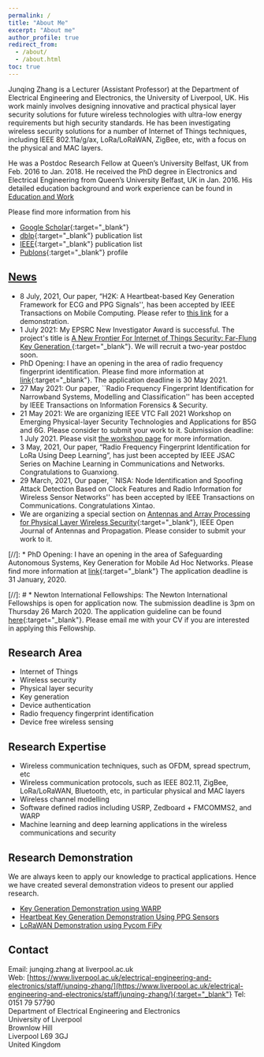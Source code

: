 ```yaml
---
permalink: /
title: "About Me"
excerpt: "About me"
author_profile: true
redirect_from:
  - /about/
  - /about.html
toc: true
---
```


Junqing Zhang is a Lecturer (Assistant Professor) at the Department of Electrical Engineering and Electronics, the University of Liverpool, UK. His work mainly involves designing innovative and practical physical layer security solutions for future wireless technologies with ultra-low energy requirements but high security standards. He has been investigating wireless security solutions for a number of Internet of Things techniques, including IEEE 802.11a/g/ax, LoRa/LoRaWAN, ZigBee, etc, with a focus on the physical and MAC layers.

He was a Postdoc Research Fellow at Queen’s University Belfast, UK from Feb. 2016 to Jan. 2018. He received the PhD degree in Electronics and Electrical Engineering from Queen’s University Belfast, UK in Jan. 2016. His detailed education background and work experience can be found in [Education and Work](/edu-work-experience/)

Please find more information from his 
* [Google Scholar](https://scholar.google.com/citations?user=MIPbyQ0AAAAJ&hl=en){:target="_blank"}
* [dblp](https://dblp.uni-trier.de/pers/hd/z/Zhang:Junqing){:target="_blank"} publication list
* [IEEE](https://ieeexplore.ieee.org/author/37085438201){:target="_blank"} publication list
* [Publons](https://publons.com/researcher/3021376/junqing-zhang/){:target="_blank"} profile



## [News](/news/)
* 8 July, 2021, Our paper, “H2K: A Heartbeat-based Key Generation Framework for ECG and PPG Signals'', has been accepted by IEEE Transactions on Mobile Computing. Please refer to [this link](https://junqing-zhang.github.io/demo-keygen-heartbeat-ppg/) for a demonstration.
* 1 July 2021: My EPSRC New Investigator Award is successful. The project's title is [A New Frontier For Internet of Things Security: Far-Flung Key Generation
](https://gow.epsrc.ukri.org/NGBOViewGrant.aspx?GrantRef=EP/V027697/1){:target="_blank"}. We will recruit a two-year postdoc soon.
* PhD Opening: I have an opening in the area of radio frequency fingerprint identification. Please find more information at [link](https://www.findaphd.com/phds/project/deep-learning-enhanced-device-authentication-for-internet-of-things/?p132053){:target="_blank"}. The application deadline is 30 May 2021.
* 27 May 2021: Our paper, ``Radio Frequency Fingerprint Identification for Narrowband Systems, Modelling and Classification'' has been accepted by IEEE Transactions on Information Forensics & Security.
* 21 May 2021: We are organizing IEEE VTC Fall 2021 Workshop on Emerging Physical-layer Security Technologies and Applications for B5G and 6G. Please consider to submit your work to it. Submission deadline: 1 July 2021. Please visit [the workshop page](https://events.vtsociety.org/vtc2021-fall/conference-sessions/call-for-workshops/w8-emerging-physical-layer-security-technologies-and-applications-for-b5g-and-6g/) for more information.
* 3 May, 2021, Our paper, “Radio Frequency Fingerprint Identification for LoRa Using Deep Learning”, has just been accepted by IEEE JSAC Series on Machine Learning in Communications and Networks. Congratulations to Guanxiong.
* 29 March, 2021, Our paper, ``NISA: Node Identification and Spoofing Attack Detection Based on Clock Features and Radio Information for Wireless Sensor Networks'' has been accepted by IEEE Transactions on Communications. Congratulations Xintao.
* We are organizing a special section on [Antennas and Array Processing for Physical Layer Wireless Security](https://ieeeaps.org/antennas-and-array-processing-for-physical-layer-wireless-security){:target="_blank"}, IEEE Open Journal of Antennas and Propagation. Please consider to submit your work to it.


[//]: * PhD Opening: I have an opening in the area of Safeguarding Autonomous Systems, Key Generation for Mobile Ad Hoc Networks. Please find more information at [link](https://www.liverpool.ac.uk/study/postgraduate-research/studentships/key-generation-for-mobile-ad-hoc-networks/){:target="_blank"} The application deadline is 31 January, 2020.



[//]: # * Newton International Fellowships: The Newton International Fellowships is open for application now. The submission deadline is 3pm on Thursday 26 March 2020. The application guideline can be found [here](https://royalsociety.org/grants-schemes-awards/grants/newton-international/){:target="_blank"}. Please email me with your CV if you are interested in applying this Fellowship.


## Research Area
* Internet of Things
* Wireless security
* Physical layer security
* Key generation
* Device authentication
* Radio frequency fingerprint identification
* Device free wireless sensing

## Research Expertise
* Wireless communication techniques, such as OFDM, spread spectrum, etc
* Wireless communication protocols, such as IEEE 802.11, ZigBee, LoRa/LoRaWAN, Bluetooth, etc, in particular physical and MAC layers
* Wireless channel modelling
* Software defined radios including USRP, Zedboard + FMCOMMS2, and WARP
* Machine learning and deep learning applications in the wireless communications and security

## Research Demonstration
We are always keen to apply our knowledge to practical applications. Hence we have created several demonstration videos to present our applied research.
* [Key Generation Demonstration using WARP](/demo-keygen-warp/)
* [Heartbeat Key Generation Demonstration Using PPG Sensors](/demo-keygen-heartbeat-ppg/)
* [LoRaWAN Demonstration using Pycom FiPy](/demo-lorawan-fipy/)

## Contact
Email: junqing.zhang at liverpool.ac.uk  
Web: [https://www.liverpool.ac.uk/electrical-engineering-and-electronics/staff/junqing-zhang/](https://www.liverpool.ac.uk/electrical-engineering-and-electronics/staff/junqing-zhang/){:target="_blank"}
Tel: 0151 79 57790  
Department of Electrical Engineering and Electronics  
University of Liverpool  
Brownlow Hill  
Liverpool L69 3GJ  
United Kingdom
